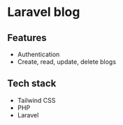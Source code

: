# Laravel blog

## Features

- Authentication
- Create, read, update, delete blogs

## Tech stack

- Tailwind CSS
- PHP
- Laravel